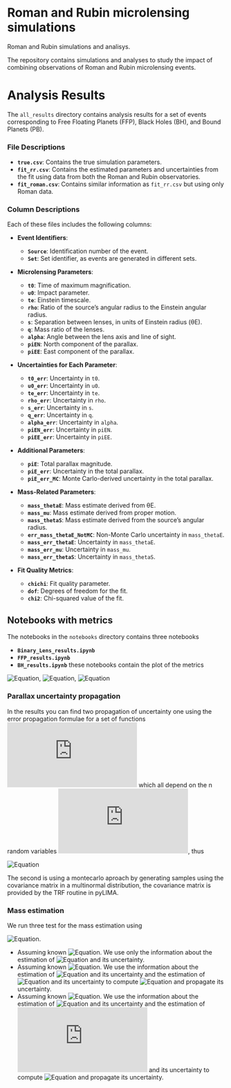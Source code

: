 # Roman and Rubin microlensing simulations
Roman and Rubin simulations and analisys.

The repository contains simulations and analyses to study the impact of combining observations of Roman and Rubin microlensing events.


# Analysis Results

The `all_results` directory contains analysis results for a set of events corresponding to Free Floating Planets (FFP), Black Holes (BH), and Bound Planets (PB).

### File Descriptions

- **`true.csv`**: Contains the true simulation parameters.
- **`fit_rr.csv`**: Contains the estimated parameters and uncertainties from the fit using data from both the Roman and Rubin observatories.
- **`fit_roman.csv`**: Contains similar information as `fit_rr.csv` but using only Roman data.

### Column Descriptions

Each of these files includes the following columns:

- **Event Identifiers**:
  - **`Source`**: Identification number of the event.
  - **`Set`**: Set identifier, as events are generated in different sets.

- **Microlensing Parameters**:
  - **`t0`**: Time of maximum magnification.
  - **`u0`**: Impact parameter.
  - **`te`**: Einstein timescale.
  - **`rho`**: Ratio of the source’s angular radius to the Einstein angular radius.
  - **`s`**: Separation between lenses, in units of Einstein radius (θE).
  - **`q`**: Mass ratio of the lenses.
  - **`alpha`**: Angle between the lens axis and line of sight.
  - **`piEN`**: North component of the parallax.
  - **`piEE`**: East component of the parallax.

- **Uncertainties for Each Parameter**:
  - **`t0_err`**: Uncertainty in `t0`.
  - **`u0_err`**: Uncertainty in `u0`.
  - **`te_err`**: Uncertainty in `te`.
  - **`rho_err`**: Uncertainty in `rho`.
  - **`s_err`**: Uncertainty in `s`.
  - **`q_err`**: Uncertainty in `q`.
  - **`alpha_err`**: Uncertainty in `alpha`.
  - **`piEN_err`**: Uncertainty in `piEN`.
  - **`piEE_err`**: Uncertainty in `piEE`.

- **Additional Parameters**:
  - **`piE`**: Total parallax magnitude.
  - **`piE_err`**: Uncertainty in the total parallax.
  - **`piE_err_MC`**: Monte Carlo-derived uncertainty in the total parallax.

- **Mass-Related Parameters**:
  - **`mass_thetaE`**: Mass estimate derived from θE.
  - **`mass_mu`**: Mass estimate derived from proper motion.
  - **`mass_thetaS`**: Mass estimate derived from the source’s angular radius.
  - **`err_mass_thetaE_NotMC`**: Non-Monte Carlo uncertainty in `mass_thetaE`.
  - **`mass_err_thetaE`**: Uncertainty in `mass_thetaE`.
  - **`mass_err_mu`**: Uncertainty in `mass_mu`.
  - **`mass_err_thetaS`**: Uncertainty in `mass_thetaS`.

- **Fit Quality Metrics**:
  - **`chichi`**: Fit quality parameter.
  - **`dof`**: Degrees of freedom for the fit.
  - **`chi2`**: Chi-squared value of the fit.

## Notebooks with metrics
The notebooks in the `notebooks` directory contains three notebooks 
  - **`Binary_Lens_results.ipynb`** 
  - **`FFP_results.ipynb`**
  - **`BH_results.ipynb`**
  these notebooks contain the plot of the metrics
  
  ![Equation](https://latex.codecogs.com/png.latex?\alpha=\frac{|fit-true|}{true}), 
![Equation](https://latex.codecogs.com/png.latex?\beta=\frac{|fit-true|}{\sigma}), 
![Equation](https://latex.codecogs.com/png.latex?\gamma=\frac{\sigma}{fit})

### Parallax uncertainty propagation
In the results you can find two propagation of uncertainty one using the error propagation formulae for a set of functions ![Equation](https://latex.codecogs.com/png.latex?y_1,y_2,y_3...y_n) which all depend on the n random variables ![Equation](https://latex.codecogs.com/png.latex?x_1,x_2,x_3...x_n), thus

![Equation](https://latex.codecogs.com/png.latex?cov_{kl}(\vec{y})=\sum_i\sum_j\frac{\partial&space;y_k}{\partial&space;x_i}\frac{\partial&space;y_l}{\partial&space;x_j}cov(x_i,x_j))

The second is using a montecarlo aproach by generating samples using the covariance matrix in a multinormal distribution, the covariance matrix is provided by the TRF routine in pyLIMA.

### Mass estimation

We run three test for the mass estimation using

![Equation](https://latex.codecogs.com/png.latex?M=\frac{\theta_E}{\kappa\pi_E}). 

- Assuming known ![Equation](https://latex.codecogs.com/png.latex?\theta_E). We use only the information about the estimation of ![Equation](https://latex.codecogs.com/png.latex?\pi_E) and its uncertainty.
- Assuming known ![Equation](https://latex.codecogs.com/png.latex?\theta_{star}). We use the information about the estimation of ![Equation](https://latex.codecogs.com/png.latex?\pi_E) and its uncertainty and the estimation of ![Equation](https://latex.codecogs.com/png.latex?\rho) and its uncertainty to compute ![Equation](https://latex.codecogs.com/png.latex?\pi_E) and propagate its uncertainty.
- Assuming known ![Equation](https://latex.codecogs.com/png.latex?\mu_{rel}). We use the information about the estimation of ![Equation](https://latex.codecogs.com/png.latex?\pi_E) and its uncertainty and the estimation of ![Equation](https://latex.codecogs.com/png.latex?t_E) and its uncertainty to compute ![Equation](https://latex.codecogs.com/png.latex?\pi_E) and propagate its uncertainty.

